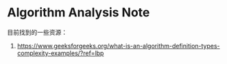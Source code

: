 # Algorithm Analysis Note

目前找到的一些资源：

1. <https://www.geeksforgeeks.org/what-is-an-algorithm-definition-types-complexity-examples/?ref=lbp>